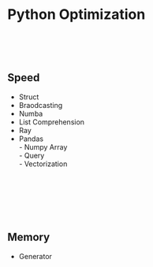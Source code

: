 # Python Optimization
<br/><br/><br/>
## Speed
* Struct
* Braodcasting
* Numba
* List Comprehension
* Ray
* Pandas
<br>- Numpy Array
<br>- Query
<br>- Vectorization

<br/><br/><br/><br/><br/>
## Memory
* Generator
<br/><br/><br/><br/><br/>
